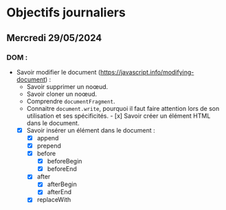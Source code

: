 # Objectifs journaliers

## Mercredi 29/05/2024

### DOM :

- Savoir modifier le document (https://javascript.info/modifying-document) :
  - Savoir supprimer un noœud.
  - Savoir cloner un noœud.
  - Comprendre `documentFragment`.
  - Connaitre `document.write`, pourquoi il faut faire attention lors de son utilisation et ses spécificités.  - [x] Savoir créer un élément HTML dans le document.
  - [x] Savoir insérer un élément dans le document :
    - [x] append  <!-- before <baliseVisé> prepend  append </baliseVisé> after -->
    - [x] prepend 
    - [x] before
      - [x] beforeBegin 
      - [x] beforeEnd
    - [x] after
      - [x] afterBegin
      - [x] afterEnd
    - [x] replaceWith <!--replace l'objet selectioner par se que l'on veux-->
